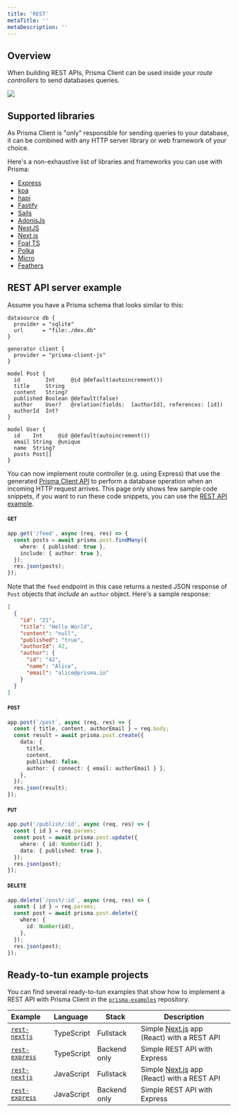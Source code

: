 ```yaml
---
title: 'REST'
metaTitle: ''
metaDescription: ''
---
```


## Overview

When building REST APIs, Prisma Client can be used inside your _route controllers_ to send databases queries.

![](https://imgur.com/dbRvgHc.png)

## Supported libraries

As Prisma Client is "only" responsible for sending queries to your database, it can be combined with any HTTP server library or web framework of your choice.

Here's a non-exhaustive list of libraries and frameworks you can use with Prisma:

- [Express](https://expressjs.com/)
- [koa](https://koajs.com/)
- [hapi](https://hapi.dev/)
- [Fastify](https://www.fastify.io/)
- [Sails](https://sailsjs.com/)
- [AdonisJs](https://adonisjs.com/)
- [NestJS](https://nestjs.com/)
- [Next.js](https://nextjs.org/)
- [Foal TS](https://foalts.org/)
- [Polka](https://github.com/lukeed/polka)
- [Micro](https://github.com/zeit/micro)
- [Feathers](https://feathersjs.com/)

## REST API server example

Assume you have a Prisma schema that looks similar to this:

```prisma
datasource db {
  provider = "sqlite"
  url      = "file:./dev.db"
}

generator client {
  provider = "prisma-client-js"
}

model Post {
  id        Int     @id @default(autoincrement())
  title     String
  content   String?
  published Boolean @default(false)
  author    User?   @relation(fields:  [authorId], references: [id])
  authorId  Int?
}

model User {
  id    Int     @id @default(autoincrement())
  email String  @unique
  name  String?
  posts Post[]
}
```

You can now implement route controller (e.g. using Express) that use the generated [Prisma Client API](../../../reference/tools-and-interfaces/prisma-client/api) to perform a database operation when an incoming HTTP request arrives. This page only shows few sample code snippets, if you want to run these code snippets, you can use the [REST API example](https://github.com/prisma/prisma-examples/tree/prisma2/typescript/rest-express).

#### `GET`

```ts
app.get('/feed', async (req, res) => {
  const posts = await prisma.post.findMany({
    where: { published: true },
    include: { author: true },
  });
  res.json(posts);
});
```

Note that the `feed` endpoint in this case returns a nested JSON response of `Post` objects that _include_ an `author` object. Here's a sample response:

```json
[
  {
    "id": "21",
    "title": "Hello World",
    "content": "null",
    "published": "true",
    "authorId": 42,
    "author": {
      "id": "42",
      "name": "Alice",
      "email": "alice@prisma.io"
    }
  }
]
```

#### `POST`

```ts
app.post(`/post`, async (req, res) => {
  const { title, content, authorEmail } = req.body;
  const result = await prisma.post.create({
    data: {
      title,
      content,
      published: false,
      author: { connect: { email: authorEmail } },
    },
  });
  res.json(result);
});
```

#### `PUT`

```ts
app.put('/publish/:id', async (req, res) => {
  const { id } = req.params;
  const post = await prisma.post.update({
    where: { id: Number(id) },
    data: { published: true },
  });
  res.json(post);
});
```

#### `DELETE`

```ts
app.delete(`/post/:id`, async (req, res) => {
  const { id } = req.params;
  const post = await prisma.post.delete({
    where: {
      id: Number(id),
    },
  });
  res.json(post);
});
```

## Ready-to-tun example projects

You can find several ready-to-tun examples that show how to implement a REST API with Prisma Client in the [`prisma-examples`](https://github.com/prisma/prisma-examples/) repository.

| Example                                                                                          | Language   | Stack        | Description                                                       |
| :----------------------------------------------------------------------------------------------- | :--------- | ------------ | ----------------------------------------------------------------- |
| [`rest-nextjs`](https://github.com/prisma/prisma-examples/tree/prisma2/typescript/rest-nextjs)   | TypeScript | Fullstack    | Simple [Next.js](https://nextjs.org/) app (React) with a REST API |
| [`rest-express`](https://github.com/prisma/prisma-examples/tree/prisma2/typescript/rest-express) | TypeScript | Backend only | Simple REST API with Express                                      |
| [`rest-nextjs`](https://github.com/prisma/prisma-examples/tree/prisma2/javascript/rest-nextjs)   | JavaScript | Fullstack    | Simple [Next.js](https://nextjs.org/) app (React) with a REST API |
| [`rest-express`](https://github.com/prisma/prisma-examples/tree/prisma2/javascript/rest-express) | JavaScript | Backend only | Simple REST API with Express                                      |
